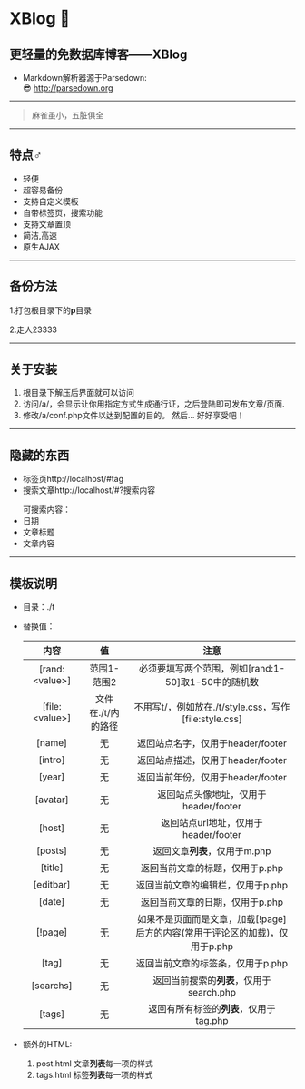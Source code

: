 # XBlog 🍪 
## 更轻量的免数据库博客——XBlog  
* Markdown解析器源于Parsedown:  
😎 <http://parsedown.org>  

--------------------------------
> 麻雀虽小，五脏俱全

--------------------------------
## 特点♂
* 轻便  
* 超容易备份  
* 支持自定义模板  
* 自带标签页，搜索功能 
* 支持文章置顶  
* 简洁,高速  
* 原生AJAX  
 
--------------------------------
## 备份方法
1.打包根目录下的**p**目录

2.走人23333

--------------------------------
## 关于安装  
1. 根目录下解压后界面就可以访问 
2. 访问/a/，会显示让你用指定方式生成通行证，之后登陆即可发布文章/页面.
3. 修改/a/conf.php文件以达到配置的目的。
然后... 好好享受吧！ 

--------------------------------
## 隐藏的东西
* 标签页http://localhost/#tag
* 搜索文章http://localhost/#?搜索内容  

<ul>可搜索内容：

<li>日期</li>
<li>文章标题</li>
<li>文章内容</li>
</ul>  

--------------------------------
## 模板说明  
* 目录：./t  
* 替换值：  

  | 内容 | 值 | 注意 |  
  |:-------:|:-------:|:-------:|  
  | [rand:\<value\>] | 范围1-范围2 | 必须要填写两个范围，例如[rand:1-50]取1-50中的随机数 |  
  | [file:\<value\>] | 文件在./t/内的路径 | 不用写t/，例如放在./t/style.css，写作[file:style.css] |  
  | [name] | 无 | 返回站点名字，仅用于header/footer |  
  | [intro] | 无 | 返回站点描述，仅用于header/footer |  
  | [year] | 无 | 返回当前年份，仅用于header/footer |  
  | [avatar] | 无 | 返回站点头像地址，仅用于header/footer |  
  | [host] | 无 | 返回站点url地址，仅用于header/footer |  
  | [posts] | 无 | 返回文章**列表**，仅用于m.php |  
  | [title] | 无 | 返回当前文章的标题，仅用于p.php |  
  | [editbar] | 无 | 返回当前文章的编辑栏，仅用于p.php |  
  | [date] | 无 | 返回当前文章的日期，仅用于p.php |  
  | [!page] | 无 | 如果不是页面而是文章，加载[!page]后方的内容(常用于评论区的加载)，仅用于p.php |  
  | [tag] | 无 | 返回当前文章的标签条，仅用于p.php |  
  | [searchs] | 无 | 返回当前搜索的**列表**，仅用于search.php |  
  | [tags] | 无 | 返回有所有标签的**列表**，仅用于tag.php |  
  
* 额外的HTML:  
  1. post.html 文章**列表**每一项的样式  
  2. tags.html 标签**列表**每一项的样式  
